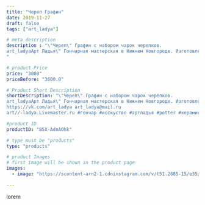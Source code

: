 ```yaml
---
title: "Череп Графин"
date: 2019-11-27
draft: false
tags: ["art_ladya"]

# meta description
description : "\"Череп\" Графин с набором чарок черепков. 
art_ladyaАрт Ладья\" Гончарная мастерская в Нижнем Новгороде. Изготовление керамики и мастер//-классы по обучению. 
"

# product Price
price: "3000"
priceBefore: "3600.0"

# Product Short Description
shortDescription: "\"Череп\" Графин с набором чарок черепков. 
art_ladyaАрт Ладья\" Гончарная мастерская в Нижнем Новгороде. Изготовление керамики и мастер//-классы по обучению. 
https://vk.com/art_ladya art_ladya@mail.ru 
art//-ladya.Livemaster.ru #гончар #исскуство #артладья #potter #керамикадляинтерьера #керамикаручнаяработа #гончарнаямастерская #керамиканазаказ #handmade #посудаизглины #керамика #гончарнаяпосуда #эксклюзивнаякерамика #painter #dishes #ceramicar #подарки #claygoods #restaurant #earthenware #ceramic #design #bottle #skull #decanter #ceramicart #бутылки #череп #clay #авторскаякерамика"

#product ID
productID: "B5X-AdnAOhk"

# type must be "products"
type: "products"

# product Images
# first image will be shown in the product page
images:
  - image: "https://scontent-arn2-1.cdninstagram.com/v/t51.2885-15/e35/75629733_1532402543564473_1345396957631836818_n.jpg?se=7&tp=1&_nc_ht=scontent-arn2-1.cdninstagram.com&_nc_cat=101&_nc_ohc=H9sTVrLGO5kAX-k4ecx&ccb=7-4&oh=fd5929f45b40b8d0824bd830fe5a295c&oe=60842D18&_nc_sid=86f79a&ig_cache_key=MjE4NjQ4ODg1NDc4ODIzNzQxMg%3D%3D.2-ccb7-4"

---
```

lorem
